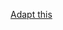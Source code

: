 [Adapt this](https://docs.google.com/presentation/d/1nmIMSrX9y_kiezaEmRgrBvcAWQ3Q2YD1TeaFaY22ePk/edit#slide=id.g2bb4f6b0a7_0_0)
